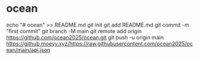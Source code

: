 # ocean
echo "# ocean" >> README.md
git init
git add README.md
git commit -m "first commit"
git branch -M main
git remote add origin https://github.com/ocean2025/ocean.git
git push -u origin main
https://github.moeyy.xyz/https://raw.githubusercontent.com/ocean2025/ocean/main/api.json
